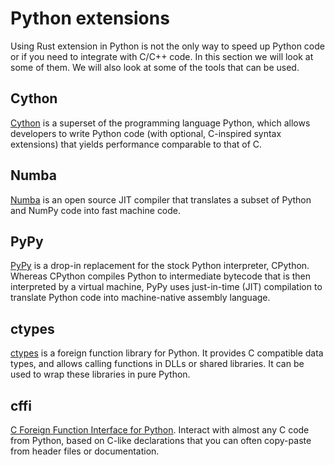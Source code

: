 # Python extensions

Using Rust extension in Python is not the only way to speed up Python code or if you need to integrate with C/C++ code. In this section we will look at some of them. We will also look at some of the tools that can be used.

## Cython

[Cython](https://cython.org/) is a superset of the programming language Python, which allows developers to write Python code (with optional, C-inspired syntax extensions) that yields performance comparable to that of C.

## Numba

[Numba](https://numba.pydata.org/) is an open source JIT compiler that translates a subset of Python and NumPy code into fast machine code.

## PyPy

[PyPy](https://www.pypy.org/) is a drop-in replacement for the stock Python interpreter, CPython. Whereas CPython compiles Python to intermediate bytecode that is then interpreted by a virtual machine, PyPy uses just-in-time (JIT) compilation to translate Python code into machine-native assembly language.

## ctypes

[ctypes](https://docs.python.org/3/library/ctypes.html#module-ctypes) is a foreign function library for Python. It provides C compatible data types, and allows calling functions in DLLs or shared libraries. It can be used to wrap these libraries in pure Python.

## cffi

[C Foreign Function Interface for Python](https://cffi.readthedocs.io/en/stable/). Interact with almost any C code from Python, based on C-like declarations that you can often copy-paste from header files or documentation.
